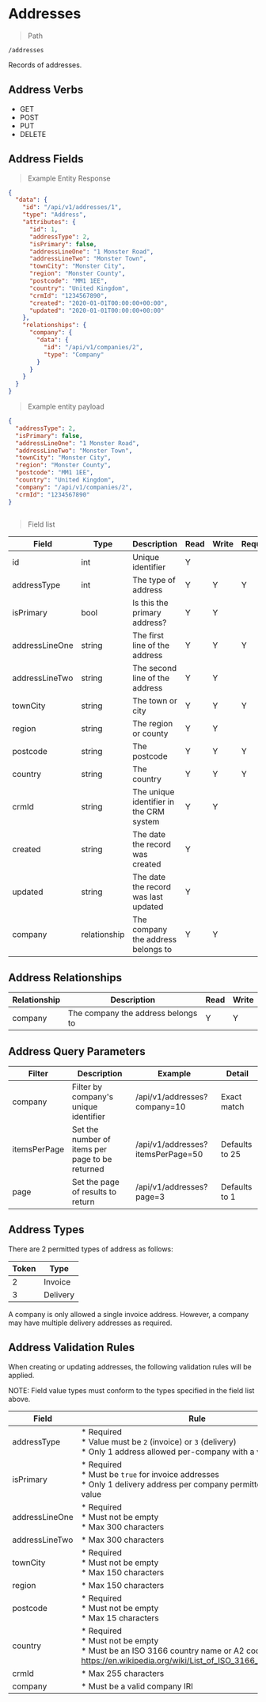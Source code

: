 # Addresses

> Path

```
/addresses
```

Records of addresses.

## Address Verbs

* GET
* POST
* PUT
* DELETE

## Address Fields

> Example Entity Response

```json
{
  "data": {
    "id": "/api/v1/addresses/1",
    "type": "Address",
    "attributes": {
      "id": 1,
      "addressType": 2,
      "isPrimary": false,
      "addressLineOne": "1 Monster Road",
      "addressLineTwo": "Monster Town",
      "townCity": "Monster City",
      "region": "Monster County",
      "postcode": "MM1 1EE",
      "country": "United Kingdom",
      "crmId": "1234567890",
      "created": "2020-01-01T00:00:00+00:00",
      "updated": "2020-01-01T00:00:00+00:00"
    },
    "relationships": {
      "company": {
        "data": {
          "id": "/api/v1/companies/2",
          "type": "Company"
        }
      }
    }
  }
}
```

> Example entity payload

```json
{
  "addressType": 2,
  "isPrimary": false,
  "addressLineOne": "1 Monster Road",
  "addressLineTwo": "Monster Town",
  "townCity": "Monster City",
  "region": "Monster County",
  "postcode": "MM1 1EE",
  "country": "United Kingdom",
  "company": "/api/v1/companies/2",
  "crmId": "1234567890"
}
        
```

> Field list

| Field          | Type         | Description                             | Read | Write | Required |
|----------------|--------------|-----------------------------------------|------|-------|----------|
| id             | int          | Unique identifier                       | Y    |       |
| addressType    | int          | The type of address                     | Y    | Y     | Y        |
| isPrimary      | bool         | Is this the primary address?            | Y    | Y     |
| addressLineOne | string       | The first line of the address           | Y    | Y     | Y        |
| addressLineTwo | string       | The second line of the address          | Y    | Y     |
| townCity       | string       | The town or city                        | Y    | Y     | Y        |
| region         | string       | The region or county                    | Y    | Y     |
| postcode       | string       | The postcode                            | Y    | Y     | Y        |
| country        | string       | The country                             | Y    | Y     | Y        |
| crmId          | string       | The unique identifier in the CRM system | Y    | Y     |
| created        | string       | The date the record was created         | Y    |       |
| updated        | string       | The date the record was last updated    | Y    |       |
| company        | relationship | The company the address belongs to      | Y    | Y     |

## Address Relationships

| Relationship | Description                         | Read | Write |
|--------------|-------------------------------------|------|-------|
| company      | The company the address belongs to  | Y    | Y     |

## Address Query Parameters

| Filter       | Description                                     | Example                           | Detail         | 
|--------------|-------------------------------------------------|-----------------------------------|----------------|
| company      | Filter by company's unique identifier           | /api/v1/addresses?company=10      | Exact match    |
| itemsPerPage | Set the number of items per page to be returned | /api/v1/addresses?itemsPerPage=50 | Defaults to 25 |
| page         | Set the page of results to return               | /api/v1/addresses?page=3          | Defaults to 1  |

## Address Types

There are 2 permitted types of address as follows:

| Token | Type     |
|-------|----------|
| 2     | Invoice  |
| 3     | Delivery |

A company is only allowed a single invoice address. However, a company may have multiple delivery addresses as required.

## Address Validation Rules

When creating or updating addresses, the following validation rules will be applied.

NOTE: Field value types must conform to the types specified in the field list above.

| Field          | Rule                                                                                                                                                 |
|----------------|------------------------------------------------------------------------------------------------------------------------------------------------------|
| addressType    | * Required<br/> * Value must be `2` (invoice) or `3` (delivery)<br/> * Only 1 address allowed per-company with a value of `2`                        |
| isPrimary      | * Required<br/> * Must be `true` for invoice addresses<br/> * Only 1 delivery address per company permitted with a `true` value                      |
| addressLineOne | * Required<br/> * Must not be empty<br/> * Max 300 characters                                                                                        |
| addressLineTwo | * Max 300 characters                                                                                                                                 |
| townCity       | * Required<br/> * Must not be empty<br/> * Max 150 characters                                                                                        |
| region         | * Max 150 characters                                                                                                                                 |
| postcode       | * Required<br/> * Must not be empty<br/> * Max 15 characters                                                                                         |
| country        | * Required<br/> * Must not be empty<br/> * Must be an ISO 3166 country name or A2 code: https://en.wikipedia.org/wiki/List_of_ISO_3166_country_codes |
| crmId          | * Max 255 characters                                                                                                                                 |
| company        | * Must be a valid company IRI                                                                                                                        |
